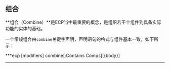 ## 组合

**组合（Combine）**是ECP当中最重要的概念，是组织若干个组件到具备实际功能的实体的基础。

一个常规组合由`combine`关键字声明，声明语句的格式与组件基本一致，如下所示：

***ecp
[modifiers] combine<Type Argumrnts>[:Contains Comps][{body}]
***

